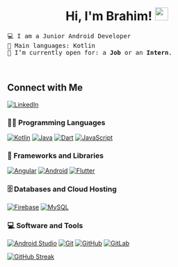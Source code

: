 <h1 align="center">
Hi, I'm Brahim!
	<a href="https://github.com/ibrakor" target="_self">
		<img src="https://media.giphy.com/media/hvRJCLFzcasrR4ia7z/giphy.gif" width="30">
	</a>
</h1>

<pre>
💻 I am a Junior Android Developer
🌟 Main languages: Kotlin
🤔 I’m currently open for: a <b>Job</b> or an <b>Intern</b>.
</pre>

<br/>

## Connect with Me

<p>
  <a href="https://www.linkedin.com/in/brahim-korsan/"><img src="https://img.shields.io/badge/linkedin-%230077B5.svg?style=for-the-badge&logo=linkedin&logoColor=white" alt="LinkedIn"/></a>
	</p>

### 👨‍💻 Programming Languages

<p>
    <a href="https://github.com/ibrakor/SuperHeroesAndroid#ejercicio-superheroes"><img alt="Kotlin" src="https://img.shields.io/badge/kotlin-%237F52FF.svg?style=for-the-badge&logo=kotlin&logoColor=white"></a>
    <a href="https://github.com/ibrakor"><img alt="Java" src="https://img.shields.io/badge/java-%23ED8B00.svg?style=for-the-badge&logo=openjdk&logoColor=white"></a>
	<a href="https://github.com/ibrakor"><img alt="Dart" src="https://img.shields.io/badge/dart-%230175C2.svg?style=for-the-badge&logo=dart&logoColor=white"></a>
    <a href="https://github.com/ibrakor"><img alt="JavaScript" src="https://img.shields.io/badge/javascript-%23323330.svg?style=for-the-badge&logo=javascript&logoColor=%23F7DF1E"></a>

### 🧰 Frameworks and Libraries

<p>
    <a href="https://github.com/ibrakor"><img alt="Angular" src="https://img.shields.io/badge/angular-%23DD0031.svg?style=for-the-badge&logo=angular&logoColor=white"></a>
<a href="https://github.com/ibrakor/SuperHeroesAndroid#ejercicio-superheroes"><img alt="Android" src="https://img.shields.io/badge/Android-3DDC84?style=for-the-badge&logo=android&logoColor=white"></a>
	<a href="https://github.com/ibrakor"><img alt="Flutter" src="https://img.shields.io/badge/Flutter-%2302569B.svg?style=for-the-badge&logo=Flutter&logoColor=white"></a>

</p>

### 🗄️ Databases and Cloud Hosting

<p>
 <a href="https://github.com/ibrakor"><img alt="Firebase" src="https://img.shields.io/badge/Firebase-039BE5?style=for-the-badge&logo=Firebase&logoColor=yellow"></a>
    <a href="https://github.com/ibrakor"><img alt="MySQL" src="https://img.shields.io/badge/mysql-%2300f.svg?style=for-the-badge&logo=mysql&logoColor=white"></a>
</p>

### 💻 Software and Tools

<p>
    <a href="https://github.com/ibrakor"><img alt="Android Studio" src="https://img.shields.io/badge/Android%20Studio-3DDC84.svg?style=for-the-badge&logo=android-studio&logoColor=white"></a>
    <a href="https://github.com/ibrakor"><img alt="Git" src="https://img.shields.io/badge/git-%23F05033.svg?style=for-the-badge&logo=git&logoColor=white"></a>
    <a href="https://github.com/ibrakor"><img alt="GitHub" src="https://img.shields.io/badge/github-%23121011.svg?style=for-the-badge&logo=github&logoColor=white"></a>
    <a href="https://github.com/ibrakor"><img alt="GitLab" src="https://img.shields.io/badge/gitlab-%23181717.svg?style=for-the-badge&logo=gitlab&logoColor=white"></a>


</p>

[![GitHub Streak](https://streak-stats.demolab.com?user=ibrakor&theme=dark&hide_border=true&card_width=800)](https://git.io/streak-stats)

